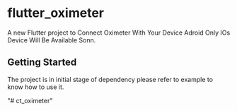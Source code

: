 # flutter_oximeter

A new Flutter project to Connect Oximeter With Your Device Adroid Only IOs Device Will Be Available Sonn.

## Getting Started

The project is in initial stage of dependency please refer to example to know how to use it.

"# ct_oximeter" 
